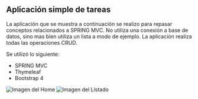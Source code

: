 ## Aplicación simple de tareas

La aplicación que se muestra a continuación se realizo para repasar conceptos relacionados a SPRING MVC. No utiliza una conexión a base de datos, sino mas bien utiliza un lista a modo de ejemplo. 
La aplicación realiza todas las operaciones CRUD. 

Se utilizó lo siguiente:

- SPRING MVC
- Thymeleaf
- Bootstrap 4

![Imagen del Home](../master/imgGithub/imgHome.png)
![Imagen del Listado](../master/imgGithub/imgListado.png)